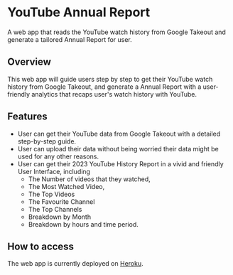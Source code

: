 # YouTube Annual Report

A web app that reads the YouTube watch history from Google Takeout and generate a tailored Annual Report for user.

## Overview

This web app will guide users step by step to get their YouTube watch history from Google Takeout, and generate a Annual Report with a user-friendly analytics that recaps user's watch history with YouTube.

## Features

- User can get their YouTube data from Google Takeout with a detailed step-by-step guide.
- User can upload their data without being worried their data might be used for any other reasons.
- User can get their 2023 YouTube History Report in a vivid and friendly User Interface, including
  - The Number of videos that they watched,
  - The Most Watched Video,
  - The Top Videos
  - The Favourite Channel
  - The Top Channels
  - Breakdown by Month
  - Breakdown by hours and time period.

## How to access

The web app is currently deployed on [Heroku](https://youtube-history-report-c80c692ddefb.herokuapp.com/).
